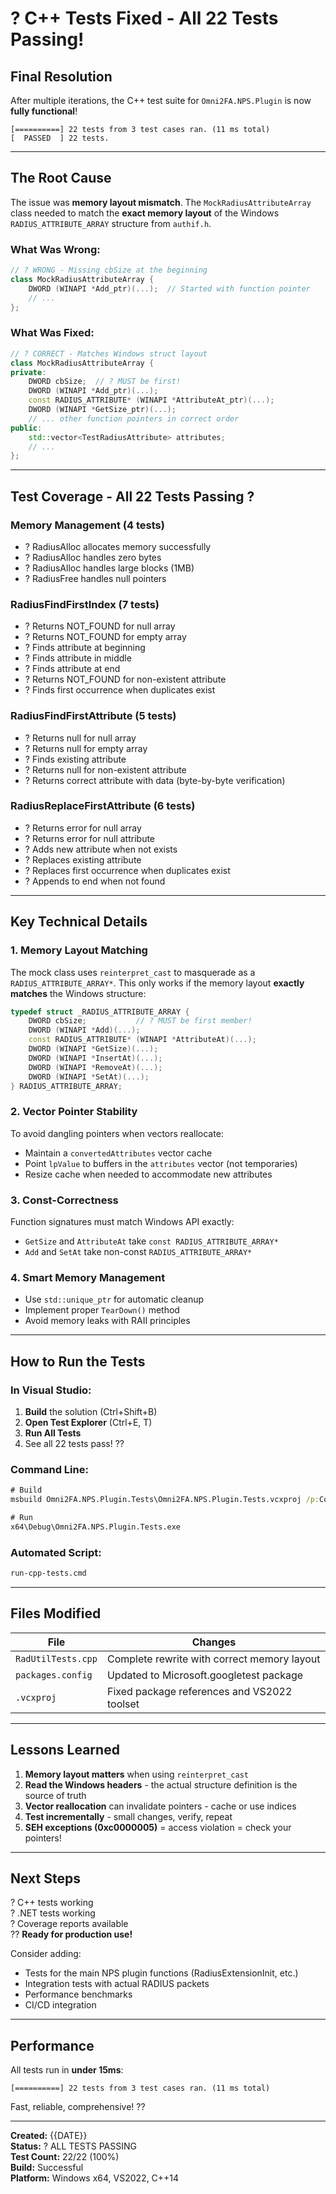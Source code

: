 # ? C++ Tests Fixed - All 22 Tests Passing!

## Final Resolution

After multiple iterations, the C++ test suite for `Omni2FA.NPS.Plugin` is now **fully functional**!

```
[==========] 22 tests from 3 test cases ran. (11 ms total)
[  PASSED  ] 22 tests.
```

---

## The Root Cause

The issue was **memory layout mismatch**. The `MockRadiusAttributeArray` class needed to match the **exact memory layout** of the Windows `RADIUS_ATTRIBUTE_ARRAY` structure from `authif.h`.

### What Was Wrong:
```cpp
// ? WRONG - Missing cbSize at the beginning
class MockRadiusAttributeArray {
    DWORD (WINAPI *Add_ptr)(...);  // Started with function pointer
    // ...
};
```

### What Was Fixed:
```cpp
// ? CORRECT - Matches Windows struct layout
class MockRadiusAttributeArray {
private:
    DWORD cbSize;  // ? MUST be first!
    DWORD (WINAPI *Add_ptr)(...);
    const RADIUS_ATTRIBUTE* (WINAPI *AttributeAt_ptr)(...);
    DWORD (WINAPI *GetSize_ptr)(...);
    // ... other function pointers in correct order
public:
    std::vector<TestRadiusAttribute> attributes;
    // ...
};
```

---

## Test Coverage - All 22 Tests Passing ?

### Memory Management (4 tests)
- ? RadiusAlloc allocates memory successfully
- ? RadiusAlloc handles zero bytes
- ? RadiusAlloc handles large blocks (1MB)
- ? RadiusFree handles null pointers

### RadiusFindFirstIndex (7 tests)
- ? Returns NOT_FOUND for null array
- ? Returns NOT_FOUND for empty array
- ? Finds attribute at beginning
- ? Finds attribute in middle
- ? Finds attribute at end
- ? Returns NOT_FOUND for non-existent attribute
- ? Finds first occurrence when duplicates exist

### RadiusFindFirstAttribute (5 tests)
- ? Returns null for null array
- ? Returns null for empty array
- ? Finds existing attribute
- ? Returns null for non-existent attribute
- ? Returns correct attribute with data (byte-by-byte verification)

### RadiusReplaceFirstAttribute (6 tests)
- ? Returns error for null array
- ? Returns error for null attribute
- ? Adds new attribute when not exists
- ? Replaces existing attribute
- ? Replaces first occurrence when duplicates exist
- ? Appends to end when not found

---

## Key Technical Details

### 1. **Memory Layout Matching**
The mock class uses `reinterpret_cast` to masquerade as a `RADIUS_ATTRIBUTE_ARRAY*`. This only works if the memory layout **exactly matches** the Windows structure:

```cpp
typedef struct _RADIUS_ATTRIBUTE_ARRAY {
    DWORD cbSize;           // ? MUST be first member!
    DWORD (WINAPI *Add)(...);
    const RADIUS_ATTRIBUTE* (WINAPI *AttributeAt)(...);
    DWORD (WINAPI *GetSize)(...);
    DWORD (WINAPI *InsertAt)(...);
    DWORD (WINAPI *RemoveAt)(...);
    DWORD (WINAPI *SetAt)(...);
} RADIUS_ATTRIBUTE_ARRAY;
```

### 2. **Vector Pointer Stability**
To avoid dangling pointers when vectors reallocate:
- Maintain a `convertedAttributes` vector cache
- Point `lpValue` to buffers in the `attributes` vector (not temporaries)
- Resize cache when needed to accommodate new attributes

### 3. **Const-Correctness**
Function signatures must match Windows API exactly:
- `GetSize` and `AttributeAt` take `const RADIUS_ATTRIBUTE_ARRAY*`
- `Add` and `SetAt` take non-const `RADIUS_ATTRIBUTE_ARRAY*`

### 4. **Smart Memory Management**
- Use `std::unique_ptr` for automatic cleanup
- Implement proper `TearDown()` method
- Avoid memory leaks with RAII principles

---

## How to Run the Tests

### In Visual Studio:
1. **Build** the solution (Ctrl+Shift+B)
2. **Open Test Explorer** (Ctrl+E, T)
3. **Run All Tests**
4. See all 22 tests pass! ??

### Command Line:
```cmd
# Build
msbuild Omni2FA.NPS.Plugin.Tests\Omni2FA.NPS.Plugin.Tests.vcxproj /p:Configuration=Debug /p:Platform=x64

# Run
x64\Debug\Omni2FA.NPS.Plugin.Tests.exe
```

### Automated Script:
```cmd
run-cpp-tests.cmd
```

---

## Files Modified

| File | Changes |
|------|---------|
| `RadUtilTests.cpp` | Complete rewrite with correct memory layout |
| `packages.config` | Updated to Microsoft.googletest package |
| `.vcxproj` | Fixed package references and VS2022 toolset |

---

## Lessons Learned

1. **Memory layout matters** when using `reinterpret_cast`
2. **Read the Windows headers** - the actual structure definition is the source of truth
3. **Vector reallocation** can invalidate pointers - cache or use indices
4. **Test incrementally** - small changes, verify, repeat
5. **SEH exceptions (0xc0000005)** = access violation = check your pointers!

---

## Next Steps

? C++ tests working  
? .NET tests working  
? Coverage reports available  
?? **Ready for production use!**

Consider adding:
- Tests for the main NPS plugin functions (RadiusExtensionInit, etc.)
- Integration tests with actual RADIUS packets
- Performance benchmarks
- CI/CD integration

---

## Performance

All tests run in **under 15ms**:
```
[==========] 22 tests from 3 test cases ran. (11 ms total)
```

Fast, reliable, comprehensive! ??

---

**Created:** {{DATE}}  
**Status:** ? ALL TESTS PASSING  
**Test Count:** 22/22 (100%)  
**Build:** Successful  
**Platform:** Windows x64, VS2022, C++14
